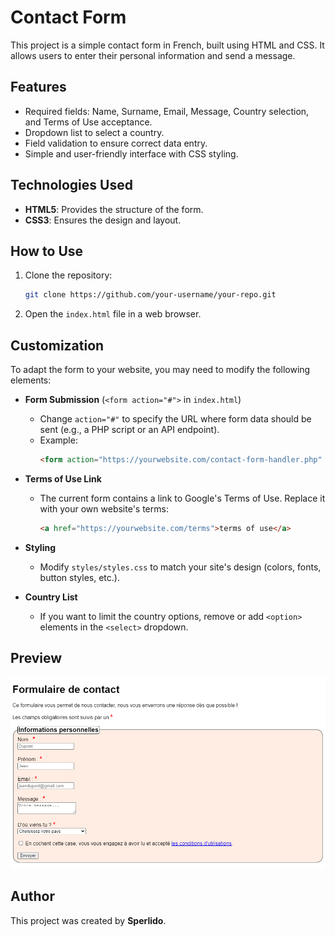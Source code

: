 # Contact Form  

This project is a simple contact form in French, built using HTML and CSS. It allows users to enter their personal information and send a message.  

## Features  

- Required fields: Name, Surname, Email, Message, Country selection, and Terms of Use acceptance.  
- Dropdown list to select a country.  
- Field validation to ensure correct data entry.  
- Simple and user-friendly interface with CSS styling.  

## Technologies Used  

- **HTML5**: Provides the structure of the form.  
- **CSS3**: Ensures the design and layout.  

## How to Use  

1. Clone the repository:  
   ```sh  
   git clone https://github.com/your-username/your-repo.git  
   ```  
2. Open the `index.html` file in a web browser.  

## Customization  

To adapt the form to your website, you may need to modify the following elements:  

- **Form Submission** (`<form action="#">` in `index.html`)  
  - Change `action="#"` to specify the URL where form data should be sent (e.g., a PHP script or an API endpoint).  
  - Example:  
    ```html  
    <form action="https://yourwebsite.com/contact-form-handler.php" method="POST">
    ```  

- **Terms of Use Link**  
  - The current form contains a link to Google's Terms of Use. Replace it with your own website's terms:  
    ```html  
    <a href="https://yourwebsite.com/terms">terms of use</a>
    ```  

- **Styling**  
  - Modify `styles/styles.css` to match your site's design (colors, fonts, button styles, etc.).  

- **Country List**  
  - If you want to limit the country options, remove or add `<option>` elements in the `<select>` dropdown.  

## Preview  
![Contact Form Preview](Simple-French-Contact-Form/images/screenshot.png)

## Author  

This project was created by **Sperlido**.  

